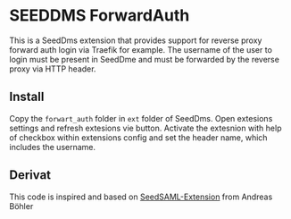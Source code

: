 # SEEDDMS ForwardAuth

This is a SeedDms extension that provides support for reverse proxy forward auth login via Traefik for example. The username of the user to login must be present in SeedDme and must be forwarded by the reverse proxy via HTTP header.

## Install

Copy the ``forwart_auth`` folder in ``ext`` folder of SeedDms. Open extesions settings and refresh extesions vie button. Activate the extesnion with help of checkbox within extensions config and set the header name, which includes the username.

## Derivat 

This code is inspired and based on [SeedSAML-Extension](https://www.aboehler.at/hg/seedsaml/) from Andreas Böhler